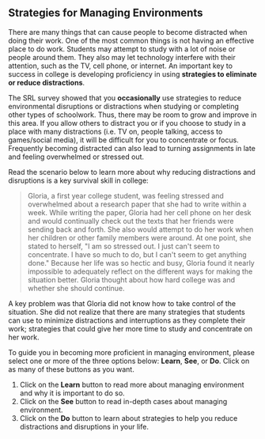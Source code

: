## Strategies for Managing Environments

There are many things that can cause people to become distracted when doing their work. One of the most common things is not having an effective place to do work. Students may attempt to study with a lot of noise or people around them. They also may let technology interfere with their attention, such as the TV, cell phone, or internet. An important key to success in college is developing proficiency in using **strategies to eliminate or reduce distractions**.

The SRL survey showed that you **occasionally** use strategies to reduce environmental disruptions or distractions when studying or completing other types of schoolwork. Thus, there may be room to grow and improve in this area. If you allow others to distract you or if you choose to study in a place with many distractions (i.e. TV on, people talking, access to games/social media), it will be difficult for you to concentrate or focus. Frequently becoming distracted can also lead to turning assignments in late and feeling overwhelmed or stressed out. 

Read the scenario below to learn more about why reducing distractions and disruptions is a key survival skill in college:

> Gloria, a first year college student, was feeling stressed and overwhelmed about a research paper that she had to write within a week. While writing the paper, Gloria had her cell phone on her desk and would continually check out the texts that her friends were sending back and forth. She also would attempt to do her work when her children or other family members were around. At one point, she stated to herself, "I am so stressed out. I just can't seem to concentrate. I have so much to do, but I can't seem to get anything done." Because her life was so hectic and busy, Gloria found it nearly impossible to adequately reflect on the different ways for making the situation better. Gloria thought about how hard college was and whether she should continue. 

A key problem was that Gloria did not know how to take control of the situation. She did not realize that there are many strategies that students can use to minimize distractions and interruptions as they complete their work; strategies that could give her more time to study and concentrate on her work.

To guide you in becoming more proficient in managing environment, please select one or more of the three options below: **Learn**, **See**, or **Do**. Click on as many of these buttons as you want. 

1. Click on the **Learn** button to read more about managing environment and why it is important to do so.
2. Click on the **See** button to read in-depth cases about managing environment.
3. Click on the **Do** button to learn about strategies to help you reduce distractions and disruptions in your life.
